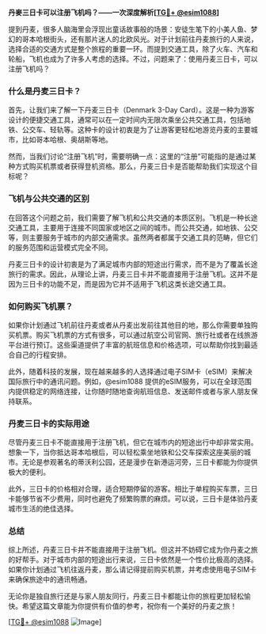 **丹麥三日卡可以注册飞机吗？——一次深度解析[[TG💪+ @esim1088](https://t.me/s/esim1088)]**

提到丹麦，很多人脑海里会浮现出童话故事般的场景：安徒生笔下的小美人鱼、梦幻的哥本哈根街头，还有那片迷人的北欧风光。对于计划前往丹麦旅行的人来说，选择合适的交通方式是整个旅程的重要一环。而提到交通工具，除了火车、汽车和轮船，飞机也成为了许多人考虑的选择。不过，问题来了：使用丹麦三日卡，可以注册飞机吗？

### 什么是丹麦三日卡？

首先，让我们来了解一下丹麦三日卡（Denmark 3-Day Card）。这是一种为游客设计的便捷交通工具，通常可以在一定时间内无限次乘坐公共交通工具，包括地铁、公交车、轻轨等。这种卡的设计初衷是为了让游客更轻松地游览丹麦的主要城市，比如哥本哈根、奥胡斯等地。

然而，当我们讨论“注册飞机”时，需要明确一点：这里的“注册”可能指的是通过某种方式购买机票或者获得登机资格。那么，丹麦三日卡是否能帮助我们实现这个目标呢？

### 飞机与公共交通的区别

在回答这个问题之前，我们需要了解飞机和公共交通的本质区别。飞机是一种长途交通工具，主要用于连接不同国家或地区之间的城市。而公共交通，如地铁、公交等，则主要服务于城市的内部交通需求。虽然两者都属于交通工具的范畴，但它们的服务范围和运营模式完全不同。

丹麦三日卡的设计初衷是为了满足城市内部的短途出行需求，而不是为了覆盖长途旅行的需求。因此，从理论上讲，丹麦三日卡并不能直接用于注册飞机。这并不是因为三日卡的功能不足，而是因为它并不适用于飞机这类长途交通工具。

### 如何购买飞机票？

如果你计划通过飞机前往丹麦或者从丹麦出发前往其他目的地，那么你需要单独购买机票。购买飞机票的方式有很多，可以通过航空公司官网、旅行社或者在线旅游平台进行预订。这些渠道提供了丰富的航班信息和价格选项，可以帮助你找到最适合自己的行程安排。

此外，随着科技的发展，现在越来越多的人选择通过电子SIM卡（eSIM）来解决国际旅行中的通讯问题。例如，@esim1088 提供的eSIM服务，可以在全球范围内提供稳定的网络连接，让你随时随地查询航班信息、发送邮件或者与家人朋友保持联系。

### 丹麦三日卡的实际用途

尽管丹麦三日卡不能直接用于注册飞机，但它在城市内的短途出行中却非常实用。想象一下，当你抵达哥本哈根后，可以轻松乘坐地铁和公交车探索这座美丽的城市。无论是参观著名的蒂沃利公园，还是漫步在新港运河旁，三日卡都能为你提供极大的便利。

此外，三日卡的价格相对合理，适合短期停留的游客。相比于单程购买车票，三日卡能够节省不少费用，同时也避免了频繁购票的麻烦。可以说，三日卡是体验丹麦城市生活的绝佳选择。

### 总结

综上所述，丹麦三日卡并不能直接用于注册飞机。但这并不妨碍它成为你丹麦之旅的好帮手。对于城市内部的短途出行来说，三日卡依然是一个性价比极高的选择。如果你计划通过飞机往返丹麦，那么请记得提前购买机票，并考虑使用电子SIM卡来确保旅途中的通讯畅通。

无论你是独自旅行还是与家人朋友同行，丹麦三日卡都能让你的旅程更加轻松愉快。希望这篇文章能为你提供有价值的参考，祝你有一个美好的丹麦之旅！

[[TG💪+ @esim1088](https://t.me/s/esim1088) ![Image](https://i.postimg.cc/4NQfJmqS/Snipaste-2025-05-13-00-14-12.png)]